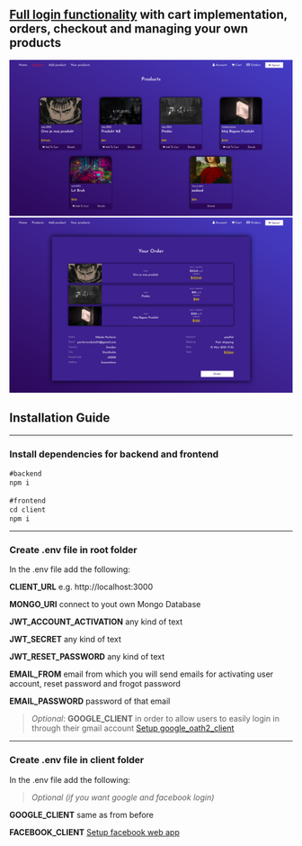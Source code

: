## [Full login functionality](https://github.com/pakiZBRG/Login-boiler-plate) with cart implementation, orders, checkout and managing your own products

![products](second.png)
![orders](first.png)

## Installation Guide

***

### Install dependencies for backend and frontend
```
#backend
npm i

#frontend
cd client
npm i
```

---

### Create .env file in root folder

In the .env file add the following:

**CLIENT_URL** e.g. http://localhost:3000

**MONGO_URI** connect to yout own Mongo Database

**JWT_ACCOUNT_ACTIVATION** any kind of text

**JWT_SECRET** any kind of text

**JWT_RESET_PASSWORD** any kind of text

**EMAIL_FROM** email from which you will send emails for activating user account, reset password and frogot password

**EMAIL_PASSWORD** password of that email

>_Optional_: 
**GOOGLE_CLIENT** in order to allow users to easily login in through their gmail account [Setup google_oath2_client](https://support.google.com/cloud/answer/6158849?hl=en)

---

### Create .env file in client folder

In the .env file add the following:
>_Optional (if you want google and facebook login)_

**GOOGLE_CLIENT** same as from before

**FACEBOOK_CLIENT** [Setup facebook web app](https://developers.facebook.com/docs/development/create-an-app)